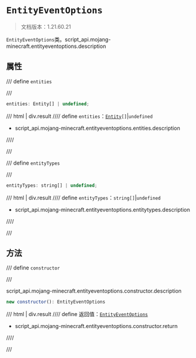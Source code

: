 # `EntityEventOptions`

> 文档版本：1.21.60.21

`EntityEventOptions`类。script_api.mojang-minecraft.entityeventoptions.description

## 属性

/// define
`entities`


///

```js
entities: Entity[] | undefined;
```

/// html | div.result
//// define
`entities`：<code><a href="../entity/">Entity</a>[]</code>|`undefined`

- script_api.mojang-minecraft.entityeventoptions.entities.description


////

///


/// define
`entityTypes`


///

```js
entityTypes: string[] | undefined;
```

/// html | div.result
//// define
`entityTypes`：`string[]`|`undefined`

- script_api.mojang-minecraft.entityeventoptions.entitytypes.description


////

///


## 方法

/// define
`constructor`


///

script_api.mojang-minecraft.entityeventoptions.constructor.description

```js
new constructor(): EntityEventOptions
```

/// html | div.result
//// define
返回值：[`EntityEventOptions`](./entityeventoptions.md)

- script_api.mojang-minecraft.entityeventoptions.constructor.return


////

///

